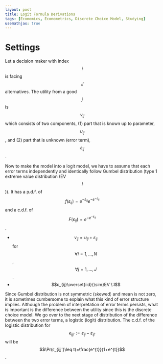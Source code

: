 ```yaml
---
layout: post
title: Logit Formula Derivations
tags: [Economics, Econometrics, Discrete Choice Model, Studying]
usemathjax: true
---
```


# Settings

Let a decision maker with index $$i$$ is facing $$J$$ alternatives. The utility from a good $$j$$ is $$v_{ij}$$ which consists of two components, (1) part that is known up to parameter, $$u_{ij}$$, and (2) part that is unknown (error term), $$ɛ_{ij}$$.

Now to make the model into a logit model, we have to assume that each error terms independently and identically follow Gumbel distribution (type 1 extreme value distribution (EV $$I$$)). It has a p.d.f. of $$f(ɛ_{ij})=e^{-ɛ_{ij}}e^{-e^{-ɛ_{ij}}}$$ and a c.d.f. of $$F(ɛ_{ij})=e^{-e^{-ɛ_{ij}}}$$. 
- $$v_{ij}=u_{ij}+ɛ_{ij}$$ for $$\forall i=1,\dots,N$$, $$\forall j=1,\dots,J$$.
- $$ɛ_{ij}\overset{iid}{\sim}EV \:I$$

Since Gumbel distribution is not symmetric (skewed) and mean is not zero, it is sometimes cumbersome to explain what this kind of error structure implies. Although the problem of interpretation of error terms persists, what is important is the difference between the utility since this is the discrete choice model. We go over to the next stage of distribution of the difference between the two error terms, a logistic (logit) distribution. The c.d.f. of the logistic distribution for $$ϵ_{ijj'}:=ɛ_{ij}-ɛ_{ij'}$$ will be $$\Pr(ϵ_{ijj'}\leq t)=\frac{e^{t}}{1+e^{t}}$$.

